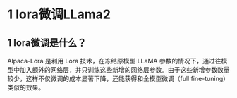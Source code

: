 # 1 lora微调LLama2
## 1 lora微调是什么？
Alpaca-Lora 是利用 Lora 技术，在冻结原模型 LLaMA 参数的情况下，通过往模型中加入额外的网络层，并只训练这些新增的网络层参数。由于这些新增参数数量较少，这样不仅微调的成本显著下降，还能获得和全模型微调（full fine-tuning）类似的效果。
